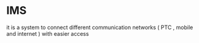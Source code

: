 # IMS
it is a system to connect different communication networks ( PTC , mobile and internet ) with easier access 
